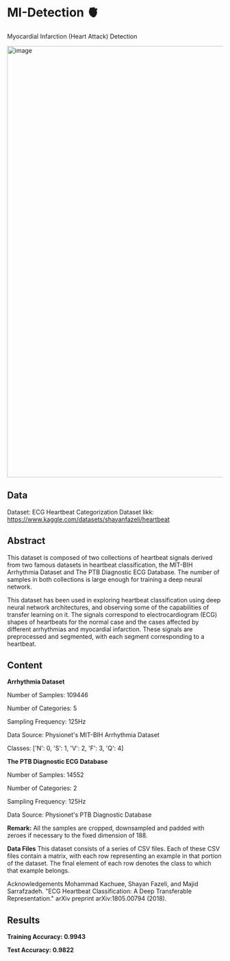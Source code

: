 # MI-Detection 🫀
Myocardial Infarction (Heart Attack) Detection

<img width="1920" height="1005" alt="image" src="https://github.com/user-attachments/assets/82c6a046-4ddb-4131-ab93-41bc4f79ac67" />

## **Data**
Dataset: ECG Heartbeat Categorization Dataset 
likk: https://www.kaggle.com/datasets/shayanfazeli/heartbeat

## **Abstract**

This dataset is composed of two collections of heartbeat signals derived from two famous datasets in heartbeat classification, the MIT-BIH Arrhythmia Dataset and The PTB Diagnostic ECG Database. The number of samples in both collections is large enough for training a deep neural network.

This dataset has been used in exploring heartbeat classification using deep neural network architectures, and observing some of the capabilities of transfer learning on it. The signals correspond to electrocardiogram (ECG) shapes of heartbeats for the normal case and the cases affected by different arrhythmias and myocardial infarction. These signals are preprocessed and segmented, with each segment corresponding to a heartbeat.

## **Content**

**Arrhythmia Dataset**

Number of Samples: 109446

Number of Categories: 5

Sampling Frequency: 125Hz

Data Source: Physionet's MIT-BIH Arrhythmia Dataset

Classes: ['N': 0, 'S': 1, 'V': 2, 'F': 3, 'Q': 4]

**The PTB Diagnostic ECG Database**

Number of Samples: 14552

Number of Categories: 2

Sampling Frequency: 125Hz

Data Source: Physionet's PTB Diagnostic Database

**Remark:** All the samples are cropped, downsampled and padded with zeroes if necessary to the fixed dimension of 188.

**Data Files**
This dataset consists of a series of CSV files. Each of these CSV files contain a matrix, with each row representing an example in that portion of the dataset. The final element of each row denotes the class to which that example belongs.

Acknowledgements
Mohammad Kachuee, Shayan Fazeli, and Majid Sarrafzadeh. "ECG Heartbeat Classification: A Deep Transferable Representation." arXiv preprint arXiv:1805.00794 (2018).

## **Results**

**Training Accuracy: 0.9943**

**Test Accuracy: 0.9822**

